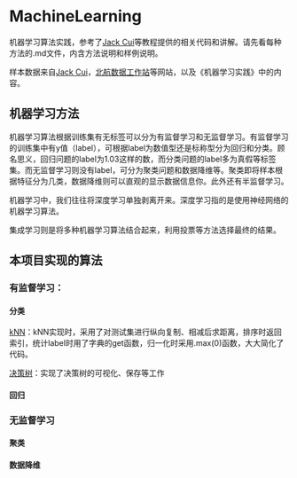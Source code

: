 # MachineLearning

机器学习算法实践，参考了[Jack Cui](https://cuijiahua.com/)等教程提供的相关代码和讲解。请先看每种方法的.md文件，内含方法说明和样例说明。

样本数据来自[Jack Cui](https://github.com/Jack-Cherish/Machine-Learning)，[北航数据工作站](http://contest.mooc.buaa.edu.cn/)等网站，以及《机器学习实践》中的内容。

## 机器学习方法

机器学习算法根据训练集有无标签可以分为有监督学习和无监督学习。有监督学习的训练集中有y值（label），可根据label为数值型还是标称型分为回归和分类。顾名思义，回归问题的label为1.03这样的数，而分类问题的label多为真假等标签集。而无监督学习则没有label，可分为聚类问题和数据降维等。聚类即将样本根据特征分为几类，数据降维则可以直观的显示数据信息你。此外还有半监督学习。

机器学习中，我们往往将深度学习单独剥离开来。深度学习指的是使用神经网络的机器学习算法。

集成学习则是将多种机器学习算法结合起来，利用投票等方法选择最终的结果。

## 本项目实现的算法

### 有监督学习：

#### 分类

[kNN](https://github.com/Niuyuhang03/MachineLearning/blob/master/kNN)：kNN实现时，采用了对测试集进行纵向复制、相减后求距离，排序时返回索引，统计label时用了字典的get函数，归一化时采用.max(0)函数，大大简化了代码。

[决策树](https://github.com/Niuyuhang03/MachineLearning/blob/master/decision_tree)：实现了决策树的可视化、保存等工作

#### 回归

### 无监督学习

#### 聚类

#### 数据降维